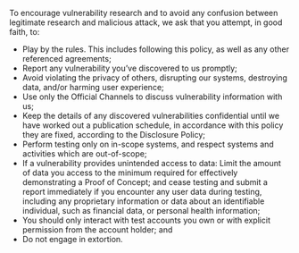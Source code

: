 To encourage vulnerability research and to avoid any confusion between legitimate research and malicious attack, we ask that you attempt, in good faith, to:

- Play by the rules. This includes following this policy, as well as any other referenced agreements;
- Report any vulnerability you’ve discovered to us promptly;
- Avoid violating the privacy of others, disrupting our systems, destroying data, and/or harming user experience;
- Use only the Official Channels to discuss vulnerability information with us;
- Keep the details of any discovered vulnerabilities confidential until we have worked out a publication schedule, in accordance with this policy they are fixed, according to the Disclosure Policy;
- Perform testing only on in-scope systems, and respect systems and activities which are out-of-scope;
- If a vulnerability provides unintended access to data: Limit the amount of data you access to the minimum required for effectively demonstrating a Proof of Concept; and cease testing and submit a report immediately if you encounter any user data during testing, including any proprietary information or data about an identifiable individual, such as financial data, or personal health information;
- You should only interact with test accounts you own or with explicit permission from the account holder; and
- Do not engage in extortion.
